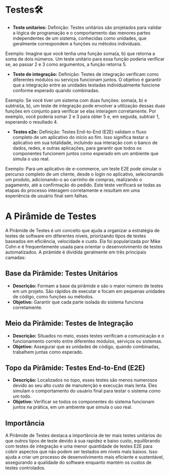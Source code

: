 # Testes🛠️


- **Teste unitarios:** Definição: Testes unitários são projetados para validar a lógica de programação e o comportamento das menores partes independentes de um sistema, conhecidas como unidades, que geralmente correspondem a funções ou métodos individuais.

Exemplo: Imagine que você tenha uma função soma(a, b) que retorna a soma de dois números. Um teste unitário para essa função poderia verificar se, ao passar 2 e 3 como argumentos, a função retorna 5.

- **Teste de integração:** Definição: Testes de integração verificam como diferentes módulos ou serviços funcionam juntos. O objetivo é garantir que a integração entre as unidades testadas individualmente funcione conforme esperado quando combinadas.

Exemplo: Se você tiver um sistema com duas funções: soma(a, b) e subtrai(a, b), um teste de integração pode envolver a utilização dessas duas funções em conjunto para verificar se elas interagem corretamente. Por exemplo, você poderia somar 2 e 3 para obter 5 e, em seguida, subtrair 1, esperando o resultado 4.

- **Testes e2e:** Definição: Testes End-to-End (E2E) validam o fluxo completo de um aplicativo do início ao fim. Isso significa testar o aplicativo em sua totalidade, incluindo sua interação com o banco de dados, redes, e outras aplicações, para garantir que todos os componentes funcionem juntos como esperado em um ambiente que simula o uso real.

Exemplo: Para um aplicativo de e-commerce, um teste E2E pode simular o percurso completo de um cliente, desde o login no aplicativo, selecionando um produto, adicionando-o ao carrinho de compras, realizando o pagamento, até a confirmação do pedido. Este teste verificará se todas as etapas do processo interagem corretamente e resultam em uma experiência de usuário final sem falhas.

# A Pirâmide de Testes

A Pirâmide de Testes é um conceito que ajuda a organizar a estratégia de testes de software em diferentes níveis, priorizando tipos de testes baseados em eficiência, velocidade e custo. Ela foi popularizada por Mike Cohn e é frequentemente usada para orientar o desenvolvimento de testes automatizados. A pirâmide é dividida geralmente em três principais camadas:

## Base da Pirâmide: Testes Unitários

- **Descrição:** Formam a base da pirâmide e são o maior número de testes em um projeto. São rápidos de executar e focam em pequenas unidades de código, como funções ou métodos.
- **Objetivo:** Garantir que cada parte isolada do sistema funciona corretamente.

## Meio da Pirâmide: Testes de Integração

- **Descrição:** Situados no meio, esses testes verificam a comunicação e o funcionamento correto entre diferentes módulos, serviços ou sistemas.
- **Objetivo:** Assegurar que as unidades de código, quando combinadas, trabalhem juntas como esperado.

## Topo da Pirâmide: Testes End-to-End (E2E)

- **Descrição:** Localizados no topo, esses testes são menos numerosos devido ao seu alto custo de manutenção e execução mais lenta. Eles simulam o comportamento do usuário final para testar o sistema como um todo.
- **Objetivo:** Verificar se todos os componentes do sistema funcionam juntos na prática, em um ambiente que simula o uso real.

## Importância

A Pirâmide de Testes destaca a importância de ter mais testes unitários do que outros tipos de teste devido à sua rapidez e baixo custo, equilibrando com testes de integração e uma menor quantidade de testes E2E para cobrir aspectos que não podem ser testados em níveis mais baixos. Isso ajuda a criar um processo de desenvolvimento mais eficiente e sustentável, assegurando a qualidade do software enquanto mantém os custos de testes controlados.
